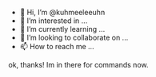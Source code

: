 - 👋 Hi, I’m @kuhmeeleeuhn
- 👀 I’m interested in ...
- 🌱 I’m currently learning ...
- 💞️ I’m looking to collaborate on ...
- 📫 How to reach me ...

<!---
kuhmeeleeuhn/kuhmeeleeuhn is a ✨ special ✨ repository because its `README.md` (this file) appears on your GitHub profile.
You can click the Preview link to take a look at your changes.
--->
ok, thanks!
Im in there for commands now.
